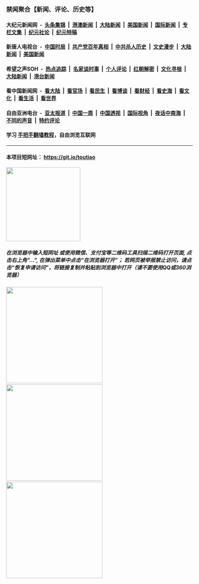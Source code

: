 ### 禁闻聚合【新闻、评论、历史等】

#### 大纪元新闻网 &nbsp;-&nbsp; [头条集锦](indexes/E头条集锦.md?t=03120631) &nbsp;|&nbsp; [港澳新闻](indexes/E港澳新闻.md?t=03120631)  &nbsp;|&nbsp; [大陆新闻](indexes/E大陆新闻.md?t=03120631) &nbsp;|&nbsp; [美国新闻](indexes/E美国新闻.md?t=03120631) &nbsp;|&nbsp; [国际新闻](indexes/E国际新闻.md?t=03120631) &nbsp;|&nbsp; [专栏文集](indexes/E专栏文集.md?t=03120631) &nbsp;|&nbsp; [纪元社论](indexes/E纪元社论.md?t=03120631) &nbsp;|&nbsp; [纪元特稿](indexes/E纪元特稿.md?t=03120631) 

#### 新唐人电视台 &nbsp;-&nbsp; [中国时局](indexes/N中国时局.md?t=03120631) &nbsp;|&nbsp; [共产党百年真相](indexes/N共产党百年真相.md?t=03120631) &nbsp;|&nbsp; [中共杀人历史](indexes/N中共杀人历史.md?t=03120631) &nbsp;|&nbsp; [文史漫步](indexes/N文史漫步.md?t=03120631) &nbsp;|&nbsp; [大陆新闻](indexes/N大陆新闻.md?t=03120631) &nbsp;|&nbsp; [美国新闻](indexes/N美国新闻.md?t=03120631)

#### 希望之声SOH &nbsp;-&nbsp; [热点追踪](indexes/H热点追踪.md?t=03120631) &nbsp;|&nbsp; [名家谈时事](indexes/H名家谈时事.md?t=03120631) &nbsp;|&nbsp; [个人评论](indexes/H个人评论.md?t=03120631)  &nbsp;|&nbsp; [红朝解密](indexes/H红朝解密.md?t=03120631) &nbsp;|&nbsp; [文化寻根](indexes/H文化寻根.md?t=03120631) &nbsp;|&nbsp; [大陆新闻](indexes/H大陆新闻.md?t=03120631) &nbsp;|&nbsp; [港台新闻](indexes/H港台新闻.md?t=03120631)

#### 看中国新闻网 &nbsp;-&nbsp; [看大陆](indexes/S看大陆.md?t=03120631) &nbsp;|&nbsp; [看官场](indexes/S看官场.md?t=03120631) &nbsp;|&nbsp; [看民生](indexes/S看民生.md?t=03120631)  &nbsp;|&nbsp; [看博谈](indexes/S看博谈.md?t=03120631) &nbsp;|&nbsp; [看财经](indexes/S看财经.md?t=03120631) &nbsp;|&nbsp; [看史海](indexes/S看史海.md?t=03120631) &nbsp;|&nbsp; [看文化](indexes/S看文化.md?t=03120631) &nbsp;|&nbsp; [看生活](indexes/S看生活.md?t=03120631) &nbsp;|&nbsp; [看世界](indexes/S看世界.md?t=03120631)

#### 自由亚洲电台 &nbsp;-&nbsp; [亚太报道](indexes/R亚太报道.md?t=03120631) &nbsp;|&nbsp; [中国一周](indexes/R中国一周.md?t=03120631) &nbsp;|&nbsp; [中国透视](indexes/R中国透视.md?t=03120631)  &nbsp;|&nbsp; [国际视角](indexes/R国际视角.md?t=03120631) &nbsp;|&nbsp; [夜话中南海](indexes/R夜话中南海.md?t=03120631) &nbsp;|&nbsp; [不同的声音](indexes/R不同的声音.md?t=03120631) &nbsp;|&nbsp; [特约评论](indexes/R特约评论.md?t=03120631)

#### 学习 [手把手翻墙教程](https://github.com/gfw-breaker/guides/wiki)，自由浏览互联网

----

#### 本项目短网址： https://git.io/toutiao
<img src="https://raw.githubusercontent.com/gfw-breaker/banned-news/master/scripts/img/qr.png" width="200px"/>  

##### 在浏览器中输入短网址 或使用微信、支付宝等二维码工具扫描二维码打开页面, 点击右上角"...", 在弹出菜单中点击“在浏览器打开”； 若网页被举报禁止访问，请点击“恢复申请访问”，将链接复制并粘贴到浏览器中打开（请不要使用QQ或360浏览器）

<img src="https://raw.githubusercontent.com/gfw-breaker/banned-news/master/scripts/img/1.png" width="260px"/> &nbsp; <img src="https://raw.githubusercontent.com/gfw-breaker/banned-news/master/scripts/img/2.png" width="260px"/> &nbsp; <img src="https://raw.githubusercontent.com/gfw-breaker/banned-news/master/scripts/img/3.png" width="260px"/>

